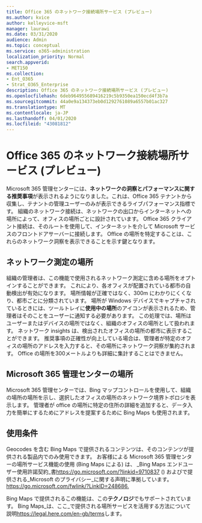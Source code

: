 ```yaml
---
title: Office 365 のネットワーク接続場所サービス (プレビュー)
ms.author: kvice
author: kelleyvice-msft
manager: laurawi
ms.date: 03/31/2020
audience: Admin
ms.topic: conceptual
ms.service: o365-administration
localization_priority: Normal
search.appverid:
- MET150
ms.collection:
- Ent_O365
- Strat_O365_Enterprise
description: Office 365 のネットワーク接続場所サービス (プレビュー)
ms.openlocfilehash: 6deb964955689416219c5b9350ea150ecd4f3b7a
ms.sourcegitcommit: 44a0e9a134373eb0d1292761089a6557b01ac327
ms.translationtype: MT
ms.contentlocale: ja-JP
ms.lasthandoff: 04/01/2020
ms.locfileid: "43081812"
---
```

# <a name="office-365-network-connectivity-location-services-preview"></a>Office 365 のネットワーク接続場所サービス (プレビュー)

Microsoft 365 管理センターには、**ネットワークの洞察とパフォーマンスに関する推奨事項**が表示されるようになりました。これは、Office 365 テナントから収集し、テナントの管理ユーザーのみが表示できるライブパフォーマンス指標です。 組織のネットワーク接続は、ネットワークの出口からインターネットへの場所によって、オフィスの場所ごとに設計されています。 Office 365 クライアント接続は、そのルートを使用して、インターネットを介して Microsoft サービスのフロントドアサーバーに接続します。 Office の場所を特定することは、これらのネットワーク洞察を表示できることを示す鍵となります。

## <a name="location-in-network-measurements"></a>ネットワーク測定の場所

組織の管理者は、この機能で使用されるネットワーク測定に含める場所をオプトインすることができます。 これにより、各オフィスが配置されている都市の自動検出が有効になります。 場所情報が正確ではなく、300m にわかりにくくなり、都市ごとに分類されています。 場所が Windows デバイスでキャプチャされているときには、ツールトレイに**使用中の場所**のアイコンが表示されるため、管理者はそのことをユーザーに通知する必要があります。 この処理では、場所はユーザーまたはデバイスの場所ではなく、組織のオフィスの場所として扱われます。 ネットワーク insights は、検出されたオフィスの場所の都市に表示することができます。 推奨事項の正確性が向上している場合は、管理者が特定のオフィスの場所のアドレスを入力すると、その場所にネットワーク洞察が集約されます。 Office の場所を300メートルよりも詳細に集計することはできません。

## <a name="location-in-the-microsoft-365-admin-center"></a>Microsoft 365 管理センターの場所

Microsoft 365 管理センターでは、Bing マップコントロールを使用して、組織の場所の場所を示し、選択したオフィスの場所のネットワーク境界トポロジを表示します。 管理者が office の場所に特定の住所の詳細を追加すると、データ入力を簡単にするためにアドレスを提案するために Bing Maps も使用されます。

## <a name="terms-of-use"></a>使用条件

Geocodes を含む Bing Maps で提供されるコンテンツは、そのコンテンツが提供される製品内でのみ使用できます。 お客様による Microsoft 365 管理センターの場所サービス機能の使用 (Bing Maps による) は、 _Bing Maps エンドユーザー使用許諾契約_書<https://go.microsoft.com/?linkid=9710837> () およびで提供される_Microsoft のプライバシー_に関する声明に準拠しています。<https://go.microsoft.com/fwlink/?LinkID=248686.>

Bing Maps で提供されるこの機能は、この**テクノロジ**でもサポートされています。 Bing Maps_は、ここ_で提供される場所サービスを活用する方法について説明<https://legal.here.com/en-gb/terms>します。
